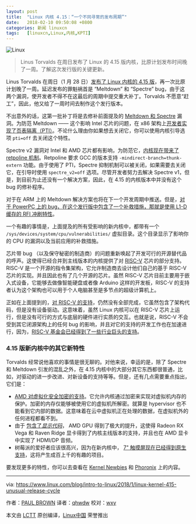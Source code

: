 ```yaml
---
layout: post
title:	"Linux 内核 4.15：“一个不同寻常的发布周期”"
date:	2018-02-10 09:50:08 +0800 
categories:	新闻 linuxcn 
tags:	[linuxcn,Linux,内核,KPTI]
---
```



![Linux](/Asserts/Images//attachment/album/201802/10/095011cuxjqpmf7pyxkvh3.png "Linux")



> 
> Linus Torvalds 在周日发布了 Linux 的 4.15 版内核，比原计划发布时间晚了一周。了解这次发行版的关键更新。
> 
> 
> 


Linus Torvalds 在周日（1 月 28 日）[发布了 Linux 内核的 4.15 版](https://lkml.org/lkml/2018/1/28/173)，再一次比原计划晚了一周。延迟发布的罪魁祸首是 “Meltdown” 和 “Spectre” bug，由于这两个漏洞，使开发者不得不在这最后的周期中提交重大补丁。Torvalds 不愿意“赶工”，因此，他又给了一周时间去制作这个发行版本。


不出意外的话，这第一批补丁将是去修补前面提及的 [Meltdown 和 Spectre](https://meltdownattack.com/) 漏洞。为防范 Meltdown —— 这个影响 Intel 芯片的问题，在 x86 架构上[开发者实现了页表隔离（PTI）](https://git.kernel.org/linus/5aa90a84589282b87666f92b6c3c917c8080a9bf)。不论什么理由你如果想去关闭它，你可以使用内核引导选项 `pti=off` 去关闭这个特性。


Spectre v2 漏洞对 Intel 和 AMD 芯片都有影响，为防范它，[内核现在带来了 retpoline 机制](https://git.kernel.org/linus/76b043848fd22dbf7f8bf3a1452f8c70d557b860)。Retpoline 要求 GCC 的版本支持 `-mindirect-branch=thunk-extern` 功能。由于使用了 PTI，Spectre 抑制机制可以被关闭，如果需要去关闭它，在引导时使用 `spectre_v2=off` 选项。尽管开发者努力去解决 Spectre v1，但是，到目前为止还没有一个解决方案，因此，在 4.15 的内核版本中并没有这个 bug 的修补程序。


对于在 ARM 上的 Meltdown 解决方案也将在下一个开发周期中推送。但是，[对于 PowerPC 上的 bug，在这个发行版中包含了一个补救措施，那就是使用 L1-D 缓存的 RFI 冲刷特性](https://git.kernel.org/linus/aa8a5e0062ac940f7659394f4817c948dc8c0667)。


一个有趣的事情是，上面提及的所有受影响的新内核中，都带有一个 `/sys/devices/system/cpu/vulnerabilities/` 虚拟目录。这个目录显示了影响你的 CPU 的漏洞以及当前应用的补救措施。


芯片带 bug （以及保守秘密的制造商）的问题重新唤起了开发可行的开源替代品的呼声。这使得已经合并到主线版本的内核提供了对 [RISC-V](https://riscv.org/) 芯片的部分支持。RISC-V 是一个开源的指令集架构，它允许制造商去设计他们自己的基于 RISC-V 芯片的实现。并且因此也有了几个开源的芯片。虽然 RISC-V 芯片目前主要用于嵌入式设备，它能够去做像智能硬盘或者像 Arduino 这样的开发板，RISC-V 的支持者认为这个架构也可以用于个人电脑甚至是多节点的超级计算机上。


正如在上面提到的，[对 RISC-V 的支持](https://git.kernel.org/torvalds/c/b293fca43be544483b6488d33ad4b3ed55881064)，仍然没有全部完成，它虽然包含了架构代码，但是没有设备驱动。这意味着，虽然 Linux 内核可以在 RISC-V 芯片上运行，但是没有可行的方式与底层的硬件进行实质的交互。也就是说，RISC-V 不会受到其它闭源架构上的任何 bug 的影响，并且对它的支持的开发工作也在加速进行，因为，[RISC-V 基金会已经得到了一些行业巨头的支持](https://riscv.org/membership/)。


### 4.15 版新内核中的其它新特性


Torvalds 经常说他喜欢的事情是很无聊的。对他来说，幸运的是，除了 Spectre 和 Meltdown 引发的混乱之外，在 4.15 内核中的大部分其它东西都很普通，比如，对驱动的进一步改进、对新设备的支持等等。但是，还有几点需要重点指出，它们是：


* [AMD 对虚拟化安全加密的支持](https://git.kernel.org/linus/33e63acc119d15c2fac3e3775f32d1ce7a01021b)。它允许内核通过加密来实现对虚拟机内存的保护。加密的内存仅能够被使用它的虚拟机所解密。就算是 hypervisor 也不能看到它内部的数据。这意味着在云中虚拟机正在处理的数据，在虚拟机外的任何进程都看不到。
* 由于 [包含了*显示代码*](https://git.kernel.org/torvalds/c/f6705bf959efac87bca76d40050d342f1d212587)， AMD GPU 得到了极大的提升，这使得 Radeon RX Vega 和 Raven Ridge 显卡得到了内核主线版本的支持，并且也在 AMD 显卡中实现了 HDMI/DP 音频。
* 树莓派的爱好者应该很高兴，因为在新内核中， [7" 触摸屏现在已经得到原生支持](https://git.kernel.org/linus/2f733d6194bd58b26b705698f96b0f0bd9225369)，这将产生成百上千的有趣的项目。


要发现更多的特性，你可以去查看在 [Kernel Newbies](https://kernelnewbies.org/Linux_4.15) 和 [Phoronix](https://www.phoronix.com/scan.php?page=search&amp;q=Linux+4.15) 上的内容。




---


via: <https://www.linux.com/blog/intro-to-linux/2018/1/linux-kernel-415-unusual-release-cycle>


作者：[PAUL BROWN](https://www.linux.com/users/bro66) 译者：[qhwdw](https://github.com/qhwdw) 校对：[wxy](https://github.com/wxy)


本文由 [LCTT](https://github.com/LCTT/TranslateProject) 原创编译，[Linux中国](https://linux.cn/) 荣誉推出
